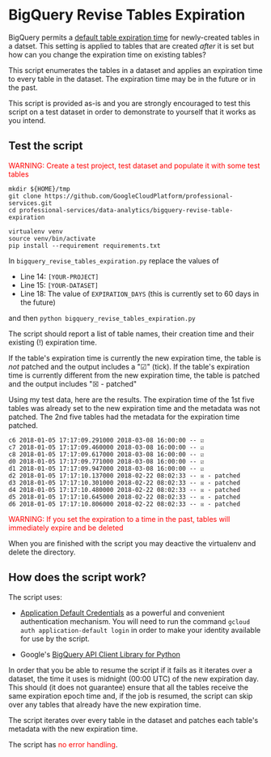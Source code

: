 # BigQuery Revise Tables Expiration

BigQuery permits a [default table expiration time](https://cloud.google.com/bigquery/docs/datasets#table-expiration) for newly-created tables in a datset. This setting is applied to tables that are created *after* it is set but how can you change the expiration time on existing tables?

This script enumerates the tables in a dataset and applies an expiration time to every table in the dataset. The expiration time may be in the future or in the past.

This script is provided as-is and you are strongly encouraged to test this script on a test dataset in order to demonstrate to yourself that it works as you intend.


## Test the script

<span style="color:red">WARNING: Create a test project, test dataset and populate it with some test tables</span>

```
mkdir ${HOME}/tmp
git clone https://github.com/GoogleCloudPlatform/professional-services.git
cd professional-services/data-analytics/bigquery-revise-table-expiration

virtualenv venv
source venv/bin/activate
pip install --requirement requirements.txt
```

In `bigquery_revise_tables_expiration.py` replace the values of 
* Line 14: `[YOUR-PROJECT]`
* Line 15: `[YOUR-DATASET]`
* Line 18: The value of `EXPIRATION_DAYS` (this is currently set to 60 days in the future)

and then `python bigquery_revise_tables_expiration.py`

The script should report a list of table names, their creation time and their existing (!) expiration time.

If the table's expiration time is currently the new expiration time, the table is *not* patched and the output includes a "☑" (tick). If the table's expiration time is currently different from the new expiration time, the table is patched and the output includes "☒ - patched"

Using my test data, here are the results. The expiration time of the 1st five tables was already set to the new expiration time and the metadata was not patched. The 2nd five tables had the metadata for the expiration time patched.

```
c6 2018-01-05 17:17:09.291000 2018-03-08 16:00:00 -- ☑
c7 2018-01-05 17:17:09.460000 2018-03-08 16:00:00 -- ☑
c8 2018-01-05 17:17:09.617000 2018-03-08 16:00:00 -- ☑
d0 2018-01-05 17:17:09.771000 2018-03-08 16:00:00 -- ☑
d1 2018-01-05 17:17:09.947000 2018-03-08 16:00:00 -- ☑
d2 2018-01-05 17:17:10.137000 2018-02-22 08:02:33 -- ☒ - patched
d3 2018-01-05 17:17:10.301000 2018-02-22 08:02:33 -- ☒ - patched
d4 2018-01-05 17:17:10.480000 2018-02-22 08:02:33 -- ☒ - patched
d5 2018-01-05 17:17:10.645000 2018-02-22 08:02:33 -- ☒ - patched
d6 2018-01-05 17:17:10.806000 2018-02-22 08:02:33 -- ☒ - patched
```

<span style="color:red">WARNING: If you set the expiration to a time in the past, tables will immediately expire and be deleted</span>

When you are finished with the script you may deactive the virtualenv and delete the directory.

## How does the script work?

The script uses:

* [Application Default Credentials](https://developers.google.com/identity/protocols/application-default-credentials) as a powerful and convenient authentication mechanism. You will need to run the command `gcloud auth application-default login` in order to make your identity available for use by the script.

* Google's [BigQuery API Client Library for Python](https://developers.google.com/api-client-library/python/apis/bigquery/v2)

In order that you be able to resume the script if it fails as it iterates over a dataset, the time it uses is midnight (00:00 UTC) of the new expiration day. This should (it does not guarantee) ensure that all the tables receive the same expiration epoch time and, if the job is resumed, the script can skip over any tables that already have the new expiration time.

The script iterates over every table in the dataset and patches each table's metadata with the new expiration time.

The script has <span style="color:red">no error handling</span>.